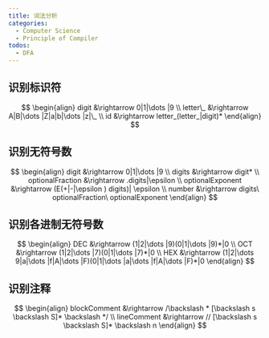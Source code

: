 ```yaml
---
title: 词法分析
categories: 
  - Computer Science
  - Principle of Compiler
todos:
  - DFA
---
```


## 识别标识符

$$
\begin{align}
digit &\rightarrow 0|1|\dots |9 \\
letter\_ &\rightarrow A|B|\dots |Z|a|b|\dots |z|\_ \\
id &\rightarrow letter_(letter_|digit)*
\end{align}
$$

## 识别无符号数

$$
\begin{align}
digit &\rightarrow 0|1|\dots |9 \\
digits &\rightarrow digit* \\
optionalFraction &\rightarrow .digits|\epsilon \\
optionalExponent &\rightarrow (E(+|-|\epsilon ) digits)| \epsilon \\
number &\rightarrow digits\ optionalFraction\ optionalExponent
\end{align}
$$

## 识别各进制无符号数

$$
\begin{align}
DEC &\rightarrow (1|2|\dots |9)(0|1|\dots |9)*|0 \\
OCT &\rightarrow (1|2|\dots |7)(0|1|\dots |7)*|0 \\
HEX &\rightarrow (1|2|\dots 9|a|\dots |f|A|\dots |F)(0|1|\dots |a|\dots |f|A|\dots |F)*|0
\end{align}
$$

## 识别注释

$$
\begin{align}
blockComment &\rightarrow /\backslash * [\backslash s \backslash S]* \backslash */ \\
lineComment &\rightarrow // [\backslash s \backslash S]* \backslash n
\end{align}
$$


